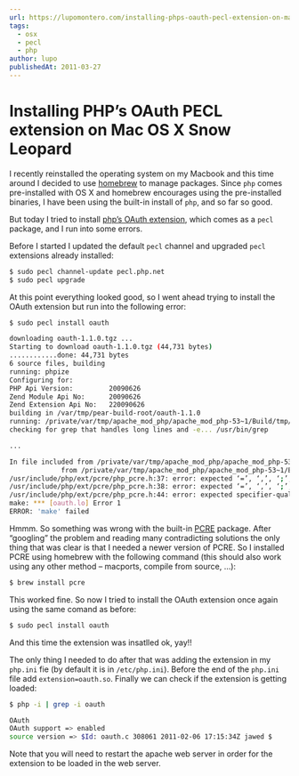 ```yaml
---
url: https://lupomontero.com/installing-phps-oauth-pecl-extension-on-mac-os-x-snow-leopard/
tags:
  - osx
  - pecl
  - php
author: lupo
publishedAt: 2011-03-27
---
```


# Installing PHP’s OAuth PECL extension on Mac OS X Snow Leopard

I recently reinstalled the operating system on my Macbook and this time around I
decided to use [homebrew](https://github.com/mxcl/homebrew) to manage packages.
Since `php` comes pre-installed with OS X and homebrew encourages using the
pre-installed binaries, I have been using the built-in install of `php`, and so
far so good.

But today I tried to install [php’s OAuth extension](http://php.net/manual/en/book.oauth.php),
which comes as a `pecl` package, and I run into some errors.

Before I started I updated the default `pecl` channel and upgraded `pecl`
extensions already installed:

```sh
$ sudo pecl channel-update pecl.php.net
$ sudo pecl upgrade
```

At this point everything looked good, so I went ahead trying to install the
OAuth extension but run into the following error:

```sh
$ sudo pecl install oauth

downloading oauth-1.1.0.tgz ...
Starting to download oauth-1.1.0.tgz (44,731 bytes)
............done: 44,731 bytes
6 source files, building
running: phpize
Configuring for:
PHP Api Version:         20090626
Zend Module Api No:      20090626
Zend Extension Api No:   220090626
building in /var/tmp/pear-build-root/oauth-1.1.0
running: /private/var/tmp/apache_mod_php/apache_mod_php-53~1/Build/tmp/pear/temp/oauth/configure
checking for grep that handles long lines and -e... /usr/bin/grep

...

In file included from /private/var/tmp/apache_mod_php/apache_mod_php-53~1/Build/tmp/pear/temp/oauth/php_oauth.h:47,
             from /private/var/tmp/apache_mod_php/apache_mod_php-53~1/Build/tmp/pear/temp/oauth/oauth.c:14:
/usr/include/php/ext/pcre/php_pcre.h:37: error: expected ‘=’, ‘,’, ‘;’, ‘asm’ or ‘__attribute__’ before ‘*’ token
/usr/include/php/ext/pcre/php_pcre.h:38: error: expected ‘=’, ‘,’, ‘;’, ‘asm’ or ‘__attribute__’ before ‘*’ token
/usr/include/php/ext/pcre/php_pcre.h:44: error: expected specifier-qualifier-list before ‘pcre’
make: *** [oauth.lo] Error 1
ERROR: 'make' failed
```

Hmmm. So something was wrong with the built-in [PCRE](http://www.pcre.org/)
package. After “googling” the problem and reading many contradicting solutions
the only thing that was clear is that I needed a newer version of PCRE. So I
installed PCRE using homebrew with the following command (this should also work
using any other method – macports, compile from source, …):

```sh
$ brew install pcre
```

This worked fine. So now I tried to install the OAuth extension once again using
the same comand as before:

```sh
$ sudo pecl install oauth
```

And this time the extension was insatlled ok, yay!!

The only thing I needed to do after that was adding the extension in my
`php.ini` fie (by default it is in `/etc/php.ini`). Before the end of the
`php.ini` file add `extension=oauth.so`. Finally we can check if the extension
is getting loaded:

```sh
$ php -i | grep -i oauth

OAuth
OAuth support => enabled
source version => $Id: oauth.c 308061 2011-02-06 17:15:34Z jawed $
```

Note that you will need to restart the apache web server in order for the
extension to be loaded in the web server.
